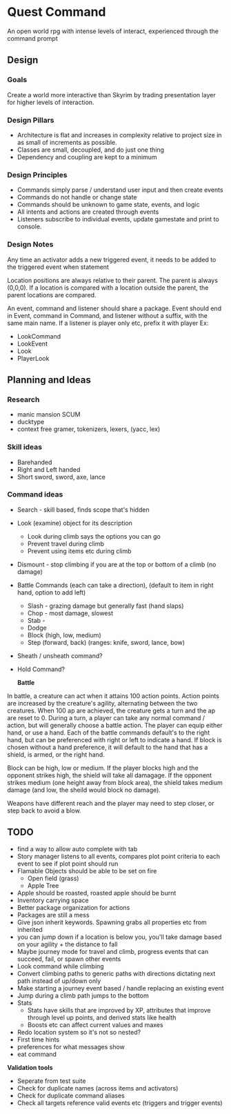 # Quest Command

An open world rpg with intense levels of interact, experienced through the command prompt

## Design

### Goals

Create a world more interactive than Skyrim by trading presentation layer for higher levels of interaction.

### Design Pillars

* Architecture is flat and increases in complexity relative to project size in as small of increments as possible.
* Classes are small, decoupled, and do just one thing
* Dependency and coupling are kept to a minimum

### Design Principles

* Commands simply parse / understand user input and then create events
* Commands do not handle or change state
* Commands should be unknown to game state, events, and logic
* All intents and actions are created through events
* Listeners subscribe to individual events, update gamestate and print to console.

### Design Notes

Any time an activator adds a new triggered event, it needs to be added to the triggered event when statement

Location positions are always relative to their parent. The parent is always (0,0,0). If a location is compared with a location outside the parent, the parent locations are compared.

An event, command and listener should share a package. Event should end in Event, command in Command, and listener without a suffix, with the same main name. If a listener is player only etc, prefix it with player 
Ex: 
* LookCommand
* LookEvent
* Look
* PlayerLook

## Planning and Ideas

### Research
* manic mansion SCUM
* ducktype
* context free gramer, tokenizers, lexers, (yacc, lex)


### Skill ideas
* Barehanded
* Right and Left handed
* Short sword, sword, axe, lance

### Command ideas
* Search - skill based, finds scope that's hidden
* Look (examine) object for its description
  * Look during climb says the options you can go
  * Prevent travel during climb
  * Prevent using items etc during climb
* Dismount - stop climbing if you are at the top or bottom of a climb (no damage)
* Battle Commands (each can take a direction), (default to item in right hand, option to add left)
  * Slash - grazing damage but generally fast (hand slaps)
  * Chop - most damage, slowest
  * Stab - 
  * Dodge
  * Block (high, low, medium)
  * Step (forward, back) (ranges: knife, sword, lance, bow)
* Sheath / unsheath command?
* Hold Command?
  
  **Battle**
  
 In battle, a creature can act when it attains 100 action points. Action points are increased by the creature's agility, alternating between the two creatures. When 100 ap are achieved, the creature gets a turn and the ap are reset to 0. During a turn, a player can take any normal command / action, but will generally choose a battle action. The player can equip either hand, or use a hand. Each of the battle commands default's to the right hand, but can be preferenced with right or left to indicate a hand. If block is chosen without a hand preference, it will default to the hand that has a shield, is armed, or the right hand. 
 
 Block can be high, low or medium. If the player blocks high and the opponent strikes high, the shield will take all damagage. If the opponent strikes medium (one height away from block area), the shield takes medium damage (and low, the sheild would block no damage).
 
 Weapons have different reach and the player may need to step closer, or step back to avoid a blow.

## TODO
* find a way to allow auto complete with tab
* Story manager listens to all events, compares plot point criteria to each event to see if plot point should run
* Flamable Objects should be able to be set on fire
  * Open field (grass)
  * Apple Tree
* Apple should be roasted, roasted apple should be burnt
* Inventory carrying space
* Better package organization for actions
* Packages are still a mess
* Give json inherit keywords. Spawning grabs all properties etc from inherited
* you can jump down if a location is below you, you'll take damage based on your agility + the distance to fall
* Maybe journey mode for travel and climb, progress events that can succeed, fail, or spawn other events
* Look command while climbing
* Convert climbing paths to generic paths with directions dictating next path instead of up/down only
* Make starting a journey event based / handle replacing an existing event
* Jump during a climb path jumps to the bottom
* Stats
  * Stats have skills that are improved by XP, attributes that improve through level up points, and derived stats like health
  * Boosts etc can affect current values and maxes
* Redo location system so it's not so nested?
* First time hints
* preferences for what messages show
* eat command

**Validation tools**
* Seperate from test suite
* Check for duplicate names (across items and activators)
* Check for duplicate command aliases
* Check all targets reference valid events etc (triggers and trigger events)




  


